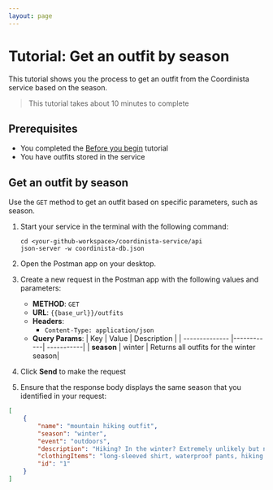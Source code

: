 ```yaml
---
layout: page
---
```


# Tutorial: Get an outfit by season

This tutorial shows you the process to get an outfit from the Coordinista service based on the season.
> This tutorial takes about 10 minutes to complete

## Prerequisites

* You completed the [Before you begin](before-you-begin.md) tutorial
* You have outfits stored in the service

## Get an outfit by season

Use the `GET` method to get an outfit based on specific parameters, such as season.

1. Start your service in the terminal with the following command:

    ```shell
    cd <your-github-workspace>/coordinista-service/api
    json-server -w coordinista-db.json
    ```

2. Open the Postman app on your desktop.
3. Create a new request in the Postman app with the following values and parameters:
    * **METHOD**: `GET`
    * **URL**: `{{base_url}}/outfits`
    * **Headers**:
        * `Content-Type: application/json`
    * **Query Params**:
    | Key      | Value         | Description |
    | -------------- |------------| -----------|
    | **season**  | winter    |   Returns all outfits for the winter season|

4. Click **Send** to make the request
5. Ensure that the response body displays the same season that you identified in your request:

```json
[
    {
        "name": "mountain hiking outfit",
        "season": "winter",
        "event": "outdoors",
        "description": "Hiking? In the winter? Extremely unlikely but not impossible.",
        "clothingItems": "long-sleeved shirt, waterproof pants, hiking boots, beanie, backpack",
        "id": "1"
    }
]
```
